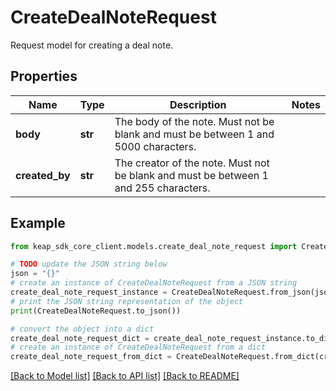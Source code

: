 # CreateDealNoteRequest

Request model for creating a deal note.

## Properties

Name | Type | Description | Notes
------------ | ------------- | ------------- | -------------
**body** | **str** | The body of the note. Must not be blank and must be between 1 and 5000 characters. | 
**created_by** | **str** | The creator of the note. Must not be blank and must be between 1 and 255 characters. | 

## Example

```python
from keap_sdk_core_client.models.create_deal_note_request import CreateDealNoteRequest

# TODO update the JSON string below
json = "{}"
# create an instance of CreateDealNoteRequest from a JSON string
create_deal_note_request_instance = CreateDealNoteRequest.from_json(json)
# print the JSON string representation of the object
print(CreateDealNoteRequest.to_json())

# convert the object into a dict
create_deal_note_request_dict = create_deal_note_request_instance.to_dict()
# create an instance of CreateDealNoteRequest from a dict
create_deal_note_request_from_dict = CreateDealNoteRequest.from_dict(create_deal_note_request_dict)
```
[[Back to Model list]](../README.md#documentation-for-models) [[Back to API list]](../README.md#documentation-for-api-endpoints) [[Back to README]](../README.md)



